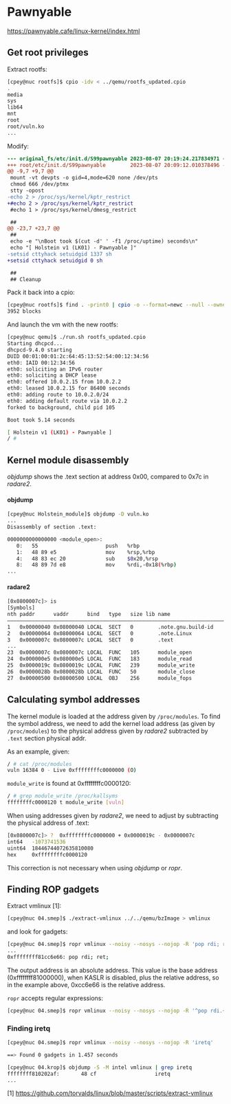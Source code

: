 # Pawnyable

https://pawnyable.cafe/linux-kernel/index.html

## Get root privileges

Extract rootfs:

~~~sh
[cpey@nuc rootfs]$ cpio -idv < ../qemu/rootfs_updated.cpio
.
media
sys
lib64
mnt
root
root/vuln.ko
...
~~~

Modify: 

~~~diff
--- original_fs/etc/init.d/S99pawnyable 2023-08-07 20:19:24.217834971 -0400
+++ root/etc/init.d/S99pawnyable        2023-08-07 20:09:12.010378496 -0400
@@ -9,7 +9,7 @@
 mount -vt devpts -o gid=4,mode=620 none /dev/pts
 chmod 666 /dev/ptmx
 stty -opost
-echo 2 > /proc/sys/kernel/kptr_restrict
+#echo 2 > /proc/sys/kernel/kptr_restrict
 #echo 1 > /proc/sys/kernel/dmesg_restrict

 ##
@@ -23,7 +23,7 @@
 ##
 echo -e "\nBoot took $(cut -d' ' -f1 /proc/uptime) seconds\n"
 echo "[ Holstein v1 (LK01) - Pawnyable ]"
-setsid cttyhack setuidgid 1337 sh
+setsid cttyhack setuidgid 0 sh

 ##
 ## Cleanup
~~~

Pack it back into a cpio:

~~~sh
[cpey@nuc rootfs]$ find . -print0 | cpio -o --format=newc --null --owner=root > ../qemu/rootfs_updated.cpio
3952 blocks
~~~

And launch the vm with the new rootfs:

~~~sh
[cpey@nuc qemu]$ ./run.sh rootfs_updated.cpio
Starting dhcpcd...
dhcpcd-9.4.0 starting
DUID 00:01:00:01:2c:64:45:13:52:54:00:12:34:56
eth0: IAID 00:12:34:56
eth0: soliciting an IPv6 router
eth0: soliciting a DHCP lease
eth0: offered 10.0.2.15 from 10.0.2.2
eth0: leased 10.0.2.15 for 86400 seconds
eth0: adding route to 10.0.2.0/24
eth0: adding default route via 10.0.2.2
forked to background, child pid 105

Boot took 5.14 seconds

[ Holstein v1 (LK01) - Pawnyable ]
/ #
~~~

## Kernel module disassembly

_objdump_ shows the .text section at address 0x00, compared to 0x7c in _radare2_.

#### objdump

~~~sh
[cpey@nuc Holstein_module]$ objdump -D vuln.ko
...
Disassembly of section .text:

0000000000000000 <module_open>:
   0:   55                      push   %rbp
   1:   48 89 e5                mov    %rsp,%rbp
   4:   48 83 ec 20             sub    $0x20,%rsp
   8:   48 89 7d e8             mov    %rdi,-0x18(%rbp)
...
~~~

#### radare2

~~~sh
[0x0800007c]> is
[Symbols]
nth paddr      vaddr      bind   type   size lib name                         demangled
―――――――――――――――――――――――――――――――――――――――――――――――――――――――――――――――――――――――――――――――――――――――
1   0x00000040 0x08000040 LOCAL  SECT   0        .note.gnu.build-id
2   0x00000064 0x08000064 LOCAL  SECT   0        .note.Linux
3   0x0000007c 0x0800007c LOCAL  SECT   0        .text
...
23  0x0000007c 0x0800007c LOCAL  FUNC   105      module_open
24  0x000000e5 0x080000e5 LOCAL  FUNC   183      module_read
25  0x0000019c 0x0800019c LOCAL  FUNC   239      module_write
26  0x0000028b 0x0800028b LOCAL  FUNC   50       module_close
27  0x00000500 0x08000500 LOCAL  OBJ    256      module_fops
~~~

## Calculating symbol addresses

The kernel module is loaded at the address given by `/proc/modules`. To find
the symbol address, we need to add the kernel load address (as given by
`/proc/modules`) to the physical address given by _radare2_ subtracted by
`.text` section physical addr.

As an example, given:

~~~sh
/ # cat /proc/modules
vuln 16384 0 - Live 0xffffffffc0000000 (O)
~~~~

`module_write` is found at 0xffffffffc0000120:

~~~sh
/ # grep module_write /proc/kallsyms
ffffffffc0000120 t module_write [vuln]
~~~

When using addresses given by _radare2_, we need to adjust by subtracting the
physical address of .text:

~~~sh
[0x0800007c]> ?  0xffffffffc0000000 + 0x0000019c - 0x0000007c
int64   -1073741536
uint64  18446744072635810080
hex     0xffffffffc0000120
~~~

This correction is not necessary when using _objdump_ or _ropr_.

## Finding ROP gadgets

Extract vmlinux [1]:

~~~sh
[cpey@nuc 04.smep]$ ./extract-vmlinux ../../qemu/bzImage > vmlinux
~~~

and look for gadgets:

~~~sh
[cpey@nuc 04.smep]$ ropr vmlinux --noisy --nosys --nojop -R 'pop rdi; ret;'
...
0xffffffff81cc6e66: pop rdi; ret;
~~~

The output address is an absolute address. This value is the base address
(0xffffffff81000000), when KASLR is disabled, plus the relative address, so in
the example above, 0xcc6e66 is the relative address.

`ropr` accepts regular expressions:

~~~sh
[cpey@nuc 04.smep]$ ropr vmlinux --noisy --nosys --nojop -R '^pop rdi.+ret;'
~~~

### Finding iretq

~~~sh
[cpey@nuc 04.smep]$ ropr vmlinux --noisy --nosys --nojop -R 'iretq'

==> Found 0 gadgets in 1.457 seconds
~~~

~~~sh
[cpey@nuc 04.krop]$ objdump -S -M intel vmlinux | grep iretq
ffffffff810202af:       48 cf                   iretq
...
~~~


[1] https://github.com/torvalds/linux/blob/master/scripts/extract-vmlinux
